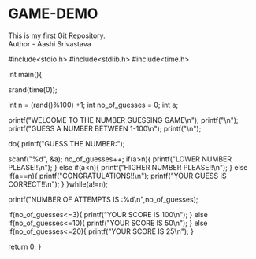 # GAME-DEMO
This is my first Git Repository.
<br>
Author - Aashi Srivastava

#include<stdio.h> #include<stdlib.h> #include<time.h>

int main(){

srand(time(0));

int n = (rand()%100) +1; int no_of_guesses = 0; int a;

printf("WELCOME TO THE NUMBER GUESSING GAME\n"); printf("\n"); printf("GUESS A NUMBER BETWEEN 1-100\n"); printf("\n");

do{ printf("GUESS THE NUMBER:");

scanf("%d", &a);
no_of_guesses++;
if(a>n){
  printf("LOWER NUMBER PLEASE!!\n");
}
else if(a<n){
  printf("HIGHER NUMBER PLEASE!!\n");
}
else if(a==n){
  printf("CONGRATULATIONS!!\n");
  printf("YOUR GUESS IS CORRECT!!\n");
}
}while(a!=n);

printf("NUMBER OF ATTEMPTS IS :%d\n",no_of_guesses);

if(no_of_guesses<=3){ printf("YOUR SCORE IS 100\n"); } else if(no_of_guesses<=10){ printf("YOUR SCORE IS 50\n"); } else if(no_of_guesses<=20){ printf("YOUR SCORE IS 25\n"); }

return 0;
}


